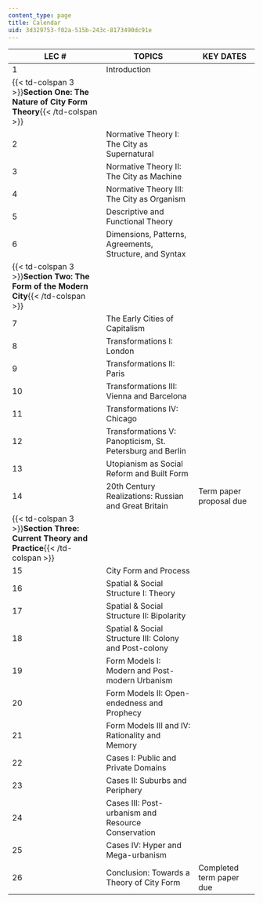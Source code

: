 ```yaml
---
content_type: page
title: Calendar
uid: 3d329753-f02a-515b-243c-8173490dc91e
---
```


| LEC # | TOPICS | KEY DATES |
| --- | --- | --- |
| 1 | Introduction | &nbsp; |
| {{< td-colspan 3 >}}**Section One: The Nature of City Form Theory**{{< /td-colspan >}} |||
| 2 | Normative Theory I: The City as Supernatural | &nbsp; |
| 3 | Normative Theory II: The City as Machine | &nbsp; |
| 4 | Normative Theory III: The City as Organism | &nbsp; |
| 5 | Descriptive and Functional Theory | &nbsp; |
| 6 | Dimensions, Patterns, Agreements, Structure, and Syntax | &nbsp; |
| {{< td-colspan 3 >}}**Section Two: The Form of the Modern City**{{< /td-colspan >}} |||
| 7 | The Early Cities of Capitalism | &nbsp; |
| 8 | Transformations I: London | &nbsp; |
| 9 | Transformations II: Paris | &nbsp; |
| 10 | Transformations III: Vienna and Barcelona | &nbsp; |
| 11 | Transformations IV: Chicago | &nbsp; |
| 12 | Transformations V: Panopticism, St. Petersburg and Berlin | &nbsp; |
| 13 | Utopianism as Social Reform and Built Form | &nbsp; |
| 14 | 20th Century Realizations: Russian and Great Britain | Term paper proposal due |
| {{< td-colspan 3 >}}**Section Three: Current Theory and Practice**{{< /td-colspan >}} |||
| 15 | City Form and Process | &nbsp; |
| 16 | Spatial & Social Structure I: Theory | &nbsp; |
| 17 | Spatial & Social Structure II: Bipolarity | &nbsp; |
| 18 | Spatial & Social Structure III: Colony and Post-colony | &nbsp; |
| 19 | Form Models I: Modern and Post-modern Urbanism | &nbsp; |
| 20 | Form Models II: Open-endedness and Prophecy | &nbsp; |
| 21 | Form Models III and IV: Rationality and Memory | &nbsp; |
| 22 | Cases I: Public and Private Domains | &nbsp; |
| 23 | Cases II: Suburbs and Periphery | &nbsp; |
| 24 | Cases III: Post-urbanism and Resource Conservation | &nbsp; |
| 25 | Cases IV: Hyper and Mega-urbanism | &nbsp; |
| 26 | Conclusion: Towards a Theory of City Form | Completed term paper due